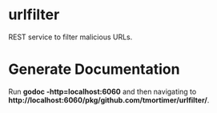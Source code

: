 # urlfilter
REST service to filter malicious URLs.

# Generate Documentation
Run **godoc -http=localhost:6060** and then navigating to **http://localhost:6060/pkg/github.com/tmortimer/urlfilter/**.